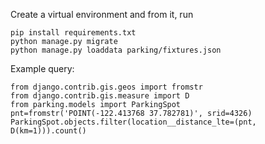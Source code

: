 Create a virtual environment and from it, run

    pip install requirements.txt
    python manage.py migrate
    python manage.py loaddata parking/fixtures.json

Example query:

    from django.contrib.gis.geos import fromstr
    from django.contrib.gis.measure import D
    from parking.models import ParkingSpot
    pnt=fromstr('POINT(-122.413768 37.782781)', srid=4326)
    ParkingSpot.objects.filter(location__distance_lte=(pnt, D(km=1))).count()
